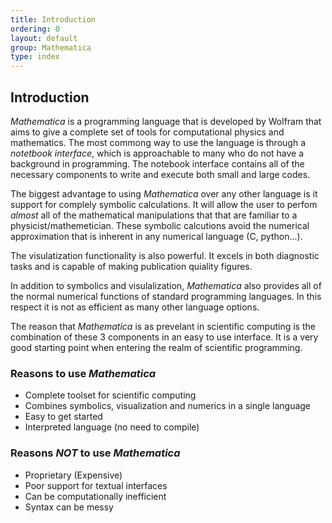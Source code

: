```yaml
---
title: Introduction
ordering: 0
layout: default
group: Mathematica
type: index
---
```


## Introduction

*Mathematica* is a programming language that is developed by Wolfram that aims to give a complete set of tools for computational physics and mathematics.
The most commong way to use the language is through a *notetbook interface*, which is approachable to many who do not have a background in programming. 
The notebook interface contains all of the necessary components to write and execute both small and large codes. 

The biggest advantage to using *Mathematica* over any other language is it support for complely symbolic calculations.
It will allow the user to perfom *almost* all of the mathematical manipulations that that are familiar to a physicist/mathemetician.
These symbolic calcutions avoid the numerical approximation that is inherent in any numerical language (C, python...).

The visulatization functionality is also powerful.
It excels in both diagnostic tasks and is capable of making publication quiality figures.

In addition to symbolics and visulalization, *Mathematica* also provides all of the normal numerical functions of standard programming languages. In this respect it is not as efficient as many other language options.

The reason that *Mathematica* is as prevelant in scientific computing is the combination of these 3 components in an easy to use interface.
It is a very good starting point when entering the realm of scientific programming.

### Reasons to use *Mathematica*

- Complete toolset for scientific computing
- Combines symbolics, visualization and numerics in a single language
- Easy to get started
- Interpreted language (no need to compile)

### Reasons *NOT* to use *Mathematica*

- Proprietary (Expensive)
- Poor support for textual interfaces
- Can be computationally inefficient
- Syntax can be messy

